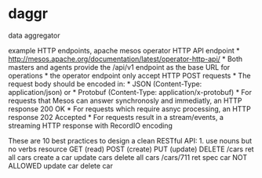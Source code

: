 # daggr
data aggregator

example HTTP endpoints, apache mesos operator HTTP API endpoint
	* http://mesos.apache.org/documentation/latest/operator-http-api/
	* Both masters and agents provide the /api/v1 endpoint as the base URL for operations
	* the operator endpoint only accept HTTP POST requests
	* The request body should be encoded in:
		* JSON (Content-Type: application/json) or 
		* Protobuf (Content-Type: application/x-protobuf)
	* For requests that Mesos can answer synchronosly and immediatly, an HTTP response 200 OK
	* For requests which require asnyc processing, an HTTP response 202 Accepted
	* For requests result in a stream/events, a streaming HTTP response with RecordIO encoding


These are 10 best practices to design a clean RESTful API:
	1. use nouns but no verbs
		resource	GET (read)	POST (create)	PUT (update)	DELETE 
		/cars		ret all cars	create a car	update cars	delete all cars
		/cars/711	ret spec car	NOT ALLOWED	update car	delete car
